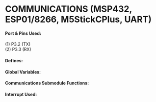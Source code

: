 # COMMUNICATIONS (MSP432, ESP01/8266, M5StickCPlus, UART)


#### Port & Pins Used:  
  
(1) P3.2           (TX)    
(2) P3.3           (RX)  


#### Defines:


  
  
#### Global Variables:  
  

  
  
#### Communications Submodule Functions:  
  

  

#### Interrupt Used:  
  